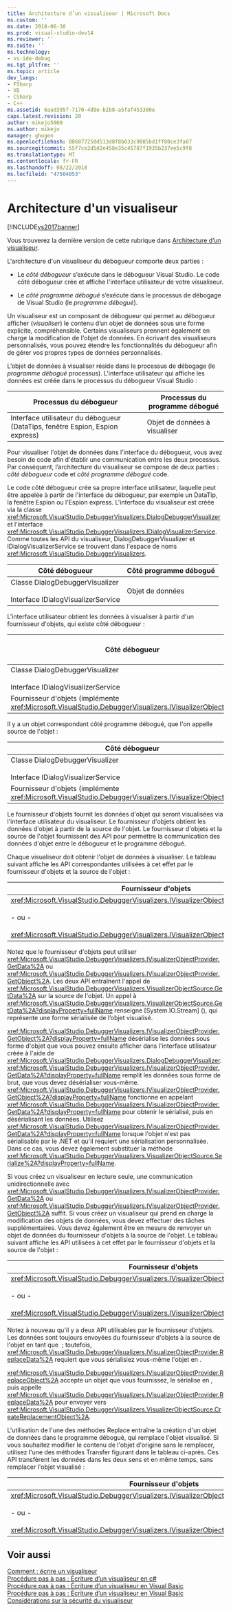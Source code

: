 ```yaml
---
title: Architecture d’un visualiseur | Microsoft Docs
ms.custom: ''
ms.date: 2018-06-30
ms.prod: visual-studio-dev14
ms.reviewer: ''
ms.suite: ''
ms.technology:
- vs-ide-debug
ms.tgt_pltfrm: ''
ms.topic: article
dev_langs:
- FSharp
- VB
- CSharp
- C++
ms.assetid: 6aad395f-7170-4d9e-b2b8-a5faf453380e
caps.latest.revision: 20
author: mikejo5000
ms.author: mikejo
manager: ghogen
ms.openlocfilehash: 086877250d513d8f8b033c9085bd1ff80ce3fa87
ms.sourcegitcommit: 55f7ce2d5d2e458e35c45787f1935b237ee5c9f8
ms.translationtype: MT
ms.contentlocale: fr-FR
ms.lasthandoff: 08/22/2018
ms.locfileid: "47504053"
---
```

# <a name="visualizer-architecture"></a>Architecture d'un visualiseur
[!INCLUDE[vs2017banner](../includes/vs2017banner.md)]

Vous trouverez la dernière version de cette rubrique dans [Architecture d’un visualiseur](https://docs.microsoft.com/visualstudio/debugger/visualizer-architecture).  
  
L'architecture d'un visualiseur du débogueur comporte deux parties :  
  
-   Le *côté débogueur* s’exécute dans le débogueur Visual Studio. Le code côté débogueur crée et affiche l'interface utilisateur de votre visualiseur.  
  
-   Le *côté programme débogué* s’exécute dans le processus de débogage de Visual Studio (le *programme débogué*).  
  
 Un visualiseur est un composant de débogueur qui permet au débogueur afficher (*visualiser*) le contenu d’un objet de données sous une forme explicite, compréhensible. Certains visualiseurs prennent également en charge la modification de l'objet de données. En écrivant des visualiseurs personnalisés, vous pouvez étendre les fonctionnalités du débogueur afin de gérer vos propres types de données personnalisés.  
  
 L’objet de données à visualiser réside dans le processus de débogage (le *programme débogué* processus). L'interface utilisateur qui affiche les données est créée dans le processus du débogueur Visual Studio :  
  
|Processus du débogueur|Processus du programme débogué|  
|----------------------|----------------------|  
|Interface utilisateur du débogueur (DataTips, fenêtre Espion, Espion express)|Objet de données à visualiser|  
  
 Pour visualiser l'objet de données dans l'interface du débogueur, vous avez besoin de code afin d'établir une communication entre les deux processus. Par conséquent, l’architecture du visualiseur se compose de deux parties : *côté débogueur* code et *côté programme débogué* code.  
  
 Le code côté débogueur crée sa propre interface utilisateur, laquelle peut être appelée à partir de l'interface du débogueur, par exemple un DataTip, la fenêtre Espion ou l'Espion express. L'interface du visualiseur est créée via la classe <xref:Microsoft.VisualStudio.DebuggerVisualizers.DialogDebuggerVisualizer> et l'interface <xref:Microsoft.VisualStudio.DebuggerVisualizers.IDialogVisualizerService>. Comme toutes les API du visualiseur, DialogDebuggerVisualizer et IDialogVisualizerService se trouvent dans l'espace de noms <xref:Microsoft.VisualStudio.DebuggerVisualizers>.  
  
|Côté débogueur|Côté programme débogué|  
|-------------------|-------------------|  
|Classe DialogDebuggerVisualizer<br /><br /> Interface IDialogVisualizerService|Objet de données|  
  
 L'interface utilisateur obtient les données à visualiser à partir d'un fournisseur d'objets, qui existe côté débogueur :  
  
|Côté débogueur|Côté programme débogué|  
|-------------------|-------------------|  
|Classe DialogDebuggerVisualizer<br /><br /> Interface IDialogVisualizerService|Objet de données|  
|Fournisseur d'objets (implémente <xref:Microsoft.VisualStudio.DebuggerVisualizers.IVisualizerObjectProvider>)||  
  
 Il y a un objet correspondant côté programme débogué, que l'on appelle source de l'objet :  
  
|Côté débogueur|Côté programme débogué|  
|-------------------|-------------------|  
|Classe DialogDebuggerVisualizer<br /><br /> Interface IDialogVisualizerService|Objet de données|  
|Fournisseur d'objets (implémente <xref:Microsoft.VisualStudio.DebuggerVisualizers.IVisualizerObjectProvider>)|Source de l'objet (dérivée de <xref:Microsoft.VisualStudio.DebuggerVisualizers.VisualizerObjectSource>)|  
  
 Le fournisseur d'objets fournit les données d'objet qui seront visualisées via l'interface utilisateur du visualiseur. Le fournisseur d'objets obtient les données d'objet à partir de la source de l'objet. Le fournisseur d'objets et la source de l'objet fournissent des API pour permettre la communication des données d'objet entre le débogueur et le programme débogué.  
  
 Chaque visualiseur doit obtenir l'objet de données à visualiser. Le tableau suivant affiche les API correspondantes utilisées à cet effet par le fournisseur d'objets et la source de l'objet :  
  
|Fournisseur d'objets|Source de l'objet|  
|---------------------|-------------------|  
|<xref:Microsoft.VisualStudio.DebuggerVisualizers.IVisualizerObjectProvider.GetData%2A><br /><br /> - ou -<br /><br /> <xref:Microsoft.VisualStudio.DebuggerVisualizers.IVisualizerObjectProvider.GetObject%2A>|<xref:Microsoft.VisualStudio.DebuggerVisualizers.VisualizerObjectSource.GetData%2A>|  
  
 Notez que le fournisseur d'objets peut utiliser <xref:Microsoft.VisualStudio.DebuggerVisualizers.IVisualizerObjectProvider.GetData%2A> ou <xref:Microsoft.VisualStudio.DebuggerVisualizers.IVisualizerObjectProvider.GetObject%2A>. Les deux API entraînent l'appel de <xref:Microsoft.VisualStudio.DebuggerVisualizers.VisualizerObjectSource.GetData%2A> sur la source de l'objet. Un appel à <xref:Microsoft.VisualStudio.DebuggerVisualizers.VisualizerObjectSource.GetData%2A?displayProperty=fullName> renseigne [System.IO.Stream] (<!-- TODO: review code entity reference <xref:assetId:///System.IO.Stream?qualifyHint=False&amp;autoUpgrade=True>  -->), qui représente une forme sérialisée de l’objet visualisé.  
  
 <xref:Microsoft.VisualStudio.DebuggerVisualizers.IVisualizerObjectProvider.GetObject%2A?displayProperty=fullName> désérialise les données sous forme d'objet que vous pouvez ensuite afficher dans l'interface utilisateur créée à l'aide de <xref:Microsoft.VisualStudio.DebuggerVisualizers.DialogDebuggerVisualizer>. <xref:Microsoft.VisualStudio.DebuggerVisualizers.IVisualizerObjectProvider.GetData%2A?displayProperty=fullName> remplit les données sous forme de <!-- TODO: review code entity reference <xref:assetId:///System.IO.Stream?qualifyHint=False&amp;autoUpgrade=True>  --> brut, que vous devez désérialiser vous-même. <xref:Microsoft.VisualStudio.DebuggerVisualizers.IVisualizerObjectProvider.GetObject%2A?displayProperty=fullName> fonctionne en appelant <xref:Microsoft.VisualStudio.DebuggerVisualizers.IVisualizerObjectProvider.GetData%2A?displayProperty=fullName> pour obtenir le <!-- TODO: review code entity reference <xref:assetId:///System.IO.Stream?qualifyHint=False&amp;autoUpgrade=True>  --> sérialisé, puis en désérialisant les données. Utilisez <xref:Microsoft.VisualStudio.DebuggerVisualizers.IVisualizerObjectProvider.GetData%2A?displayProperty=fullName> lorsque l'objet n'est pas sérialisable par le .NET et qu'il requiert une sérialisation personnalisée. Dans ce cas, vous devez également substituer la méthode <xref:Microsoft.VisualStudio.DebuggerVisualizers.VisualizerObjectSource.Serialize%2A?displayProperty=fullName>.  
  
 Si vous créez un visualiseur en lecture seule, une communication unidirectionnelle avec <xref:Microsoft.VisualStudio.DebuggerVisualizers.IVisualizerObjectProvider.GetData%2A> ou <xref:Microsoft.VisualStudio.DebuggerVisualizers.IVisualizerObjectProvider.GetObject%2A> suffit. Si vous créez un visualiseur qui prend en charge la modification des objets de données, vous devez effectuer des tâches supplémentaires. Vous devez également être en mesure de renvoyer un objet de données du fournisseur d'objets à la source de l'objet. Le tableau suivant affiche les API utilisées à cet effet par le fournisseur d'objets et la source de l'objet :  
  
|Fournisseur d'objets|Source de l'objet|  
|---------------------|-------------------|  
|<xref:Microsoft.VisualStudio.DebuggerVisualizers.IVisualizerObjectProvider.ReplaceData%2A><br /><br /> - ou -<br /><br /> <xref:Microsoft.VisualStudio.DebuggerVisualizers.IVisualizerObjectProvider.ReplaceObject%2A>|<xref:Microsoft.VisualStudio.DebuggerVisualizers.VisualizerObjectSource.CreateReplacementObject%2A>|  
  
 Notez à nouveau qu'il y a deux API utilisables par le fournisseur d'objets. Les données sont toujours envoyées du fournisseur d'objets à la source de l'objet en tant que <!-- TODO: review code entity reference <xref:assetId:///System.IO.Stream?qualifyHint=False&amp;autoUpgrade=True>  --> ; toutefois, <xref:Microsoft.VisualStudio.DebuggerVisualizers.IVisualizerObjectProvider.ReplaceData%2A> requiert que vous sérialisiez vous-même l'objet en <!-- TODO: review code entity reference <xref:assetId:///System.IO.Stream?qualifyHint=False&amp;autoUpgrade=True>  -->.  
  
 <xref:Microsoft.VisualStudio.DebuggerVisualizers.IVisualizerObjectProvider.ReplaceObject%2A> accepte un objet que vous fournissez, le sérialise en <!-- TODO: review code entity reference <xref:assetId:///System.IO.Stream?qualifyHint=False&amp;autoUpgrade=True>  -->, puis appelle <xref:Microsoft.VisualStudio.DebuggerVisualizers.IVisualizerObjectProvider.ReplaceData%2A> pour envoyer <!-- TODO: review code entity reference <xref:assetId:///System.IO.Stream?qualifyHint=False&amp;autoUpgrade=True>  --> vers <xref:Microsoft.VisualStudio.DebuggerVisualizers.VisualizerObjectSource.CreateReplacementObject%2A>.  
  
 L'utilisation de l'une des méthodes Replace entraîne la création d'un objet de données dans le programme débogué, qui remplace l'objet visualisé. Si vous souhaitez modifier le contenu de l'objet d'origine sans le remplacer, utilisez l'une des méthodes Transfer figurant dans le tableau ci-après. Ces API transfèrent les données dans les deux sens et en même temps, sans remplacer l'objet visualisé :  
  
|Fournisseur d'objets|Source de l'objet|  
|---------------------|-------------------|  
|<xref:Microsoft.VisualStudio.DebuggerVisualizers.IVisualizerObjectProvider.TransferData%2A><br /><br /> - ou -<br /><br /> <xref:Microsoft.VisualStudio.DebuggerVisualizers.IVisualizerObjectProvider.TransferObject%2A>|<xref:Microsoft.VisualStudio.DebuggerVisualizers.VisualizerObjectSource.TransferData%2A>|  
  
## <a name="see-also"></a>Voir aussi  
 [Comment : écrire un visualiseur](../debugger/how-to-write-a-visualizer.md)   
 [Procédure pas à pas : Écriture d’un visualiseur en c#](../debugger/walkthrough-writing-a-visualizer-in-csharp.md)   
 [Procédure pas à pas : Écriture d’un visualiseur en Visual Basic](../debugger/walkthrough-writing-a-visualizer-in-visual-basic.md)   
 [Procédure pas à pas : Écriture d’un visualiseur en Visual Basic](../debugger/walkthrough-writing-a-visualizer-in-visual-basic.md)   
 [Considérations sur la sécurité du visualiseur](../debugger/visualizer-security-considerations.md)



